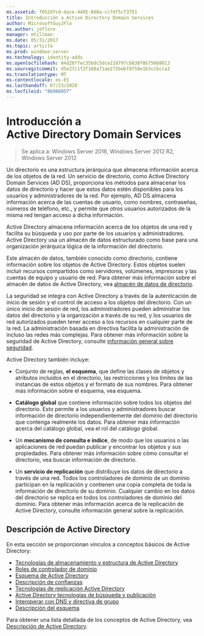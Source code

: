 ```yaml
---
ms.assetid: f052dfcd-dace-4485-8d0a-cc7df5cf3751
title: Introducción a Active Directory Domain Services
author: MicrosoftGuyJFlo
ms.author: joflore
manager: mtillman
ms.date: 05/31/2017
ms.topic: article
ms.prod: windows-server
ms.technology: identity-adds
ms.openlocfilehash: 84d28ffec35bdc5dce22d797cb830f8b75068013
ms.sourcegitcommit: d5e27c1f2f168a71ae272bebf8f50e1b3ccbcca3
ms.translationtype: MT
ms.contentlocale: es-ES
ms.lasthandoff: 07/23/2020
ms.locfileid: "86966057"
---
```

# <a name="active-directory-domain-services-overview"></a>Introducción a Active Directory Domain Services

>Se aplica a: Windows Server 2016, Windows Server 2012 R2, Windows Server 2012


Un directorio es una estructura jerárquica que almacena información acerca de los objetos de la red. Un servicio de directorio, como Active Directory Domain Services (AD DS), proporciona los métodos para almacenar los datos de directorio y hacer que estos datos estén disponibles para los usuarios y administradores de la red. Por ejemplo, AD DS almacena información acerca de las cuentas de usuario, como nombres, contraseñas, números de teléfono, etc., y permite que otros usuarios autorizados de la misma red tengan acceso a dicha información.

Active Directory almacena información acerca de los objetos de una red y facilita su búsqueda y uso por parte de los usuarios y administradores. Active Directory usa un almacén de datos estructurado como base para una organización jerárquica lógica de la información del directorio.

Este almacén de datos, también conocido como directorio, contiene información sobre los objetos de Active Directory. Estos objetos suelen incluir recursos compartidos como servidores, volúmenes, impresoras y las cuentas de equipo y usuario de red. Para obtener más información sobre el almacén de datos de Active Directory, vea [almacén de datos de directorio](/previous-versions/windows/it-pro/windows-server-2003/cc736627(v=ws.10)).

La seguridad se integra con Active Directory a través de la autenticación de inicio de sesión y el control de acceso a los objetos del directorio. Con un único inicio de sesión de red, los administradores pueden administrar los datos del directorio y la organización a través de su red, y los usuarios de red autorizados pueden tener acceso a los recursos en cualquier parte de la red. La administración basada en directiva facilita la administración de incluso las redes más complejas. Para obtener más información sobre la seguridad de Active Directory, consulte [información general sobre seguridad](../../plan/security-best-practices/best-practices-for-securing-active-directory.md).

Active Directory también incluye:
* Conjunto de reglas, **el esquema**, que define las clases de objetos y atributos incluidos en el directorio, las restricciones y los límites de las instancias de estos objetos y el formato de sus nombres. Para obtener más información sobre el esquema, vea esquema.


* **Catálogo global** que contiene información sobre todos los objetos del directorio. Esto permite a los usuarios y administradores buscar información de directorio independientemente del dominio del directorio que contenga realmente los datos. Para obtener más información acerca del catálogo global, vea el rol del catálogo global.


* Un **mecanismo de consulta e índice**, de modo que los usuarios o las aplicaciones de red puedan publicar y encontrar los objetos y sus propiedades. Para obtener más información sobre cómo consultar el directorio, vea buscar información de directorio.


* Un **servicio de replicación** que distribuye los datos de directorio a través de una red. Todos los controladores de dominio de un dominio participan en la replicación y contienen una copia completa de toda la información de directorio de su dominio. Cualquier cambio en los datos del directorio se replica en todos los controladores de dominio del dominio. Para obtener más información acerca de la replicación de Active Directory, consulte información general sobre la replicación.

## <a name="understanding-active-directory"></a>Descripción de Active Directory
 En esta sección se proporcionan vínculos a conceptos básicos de Active Directory:
 
* [Tecnologías de almacenamiento y estructura de Active Directory](/previous-versions/windows/it-pro/windows-server-2003/cc759186(v=ws.10))
* [Roles de controlador de dominio](/previous-versions/windows/it-pro/windows-server-2003/cc786438(v=ws.10)) 
* [Esquema de Active Directory](/previous-versions/windows/it-pro/windows-server-2008-r2-and-2008/cc771796(v=ws.10))
* [Descripción de confianzas](/previous-versions/windows/it-pro/windows-server-2008-r2-and-2008/cc771568(v=ws.10)) 
* [Tecnologías de replicación Active Directory](/previous-versions/windows/it-pro/windows-server-2003/cc776877(v=ws.10)) 
* [Active Directory tecnologías de búsqueda y publicación](/previous-versions/windows/it-pro/windows-server-2003/cc775686(v=ws.10)) 
* [Interoperar con DNS y directiva de grupo](/previous-versions/windows/it-pro/windows-server-2008-r2-and-2008/dd197486(v=ws.10))
* [Descripción del esquema](/previous-versions/windows/it-pro/windows-server-2003/cc759402(v=ws.10)) 

Para obtener una lista detallada de los conceptos de Active Directory, vea [Descripción de Active Directory](/previous-versions/windows/it-pro/windows-server-2003/cc781408(v=ws.10)). 
